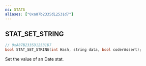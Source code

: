 ```yaml
---
ns: STATS
aliases: ["0xa87b2335d12531d7"]
---
```

## STAT_SET_STRING

```c
// 0xA87B2335D12531D7
bool STAT_SET_STRING(int Hash, string data, bool coderAssert);
```

Set the value of an Date stat.

